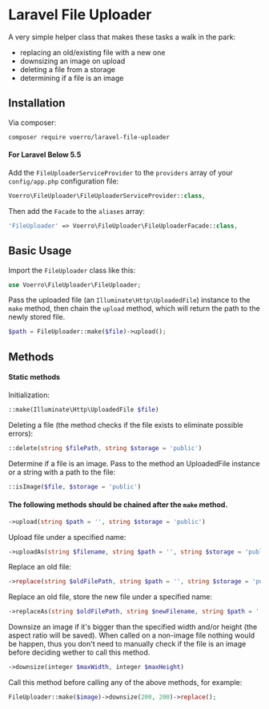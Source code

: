 # Laravel File Uploader

A very simple helper class that makes these tasks a walk in the park:
- replacing an old/existing file with a new one
- downsizing an image on upload
- deleting a file from a storage
- determining if a file is an image

## Installation

Via composer:

`composer require voerro/laravel-file-uploader`

#### For Laravel Below 5.5

Add the `FileUploaderServiceProvider` to the `providers` array of your `config/app.php` configuration file:

```php
Voerro\FileUploader\FileUploaderServiceProvider::class,
```

Then add the `Facade` to the `aliases` array:

```php
'FileUploader' => Voerro\FileUploader\FileUploaderFacade::class,
```

## Basic Usage

Import the `FileUploader` class like this:

```php
use Voerro\FileUploader\FileUploader;
```

Pass the uploaded file (an `Illuminate\Http\UploadedFile`) instance to the `make` method, then chain the `upload` method, which will return the path to the newly stored file.

```php
$path = FileUploader::make($file)->upload();
```

## Methods

#### Static methods

Initialization:

```php
::make(Illuminate\Http\UploadedFile $file)
```

Deleting a file (the method checks if the file exists to eliminate possible errors):

```php
::delete(string $filePath, string $storage = 'public')
```

Determine if a file is an image. Pass to the method an UploadedFile instance or a string with a path to the file:

```php
::isImage($file, $storage = 'public')
```

#### The following methods should be chained after the `make` method.

```php
->upload(string $path = '', string $storage = 'public')
```

Upload file under a specified name:

```php
->uploadAs(string $filename, string $path = '', string $storage = 'public')
```

Replace an old file:

```php
->replace(string $oldFilePath, string $path = '', string $storage = 'public')
```

Replace an old file, store the new file under a specified name:

```php
->replaceAs(string $oldFilePath, string $newFilename, string $path = '', string $storage = 'public')
```

Downsize an image if it's bigger than the specified width and/or height (the aspect ratio will be saved). When called on a non-image file nothing would be happen, thus you don't need to manually check if the file is an image before deciding wether to call this method.

```php
->downsize(integer $maxWidth, integer $maxHeight)
```

Call this method before calling any of the above methods, for example:

```php
FileUploader::make($image)->downsize(200, 200)->replace();
```
